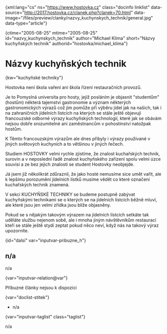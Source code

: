 
{xml:lang="cs" ns="https://www.hostovka.cz" class="docinfo linklist" data-source="http://2017.hostovka.cz/clanek.php?clanek=70.html" data-image="/files/preview/clanky/nazvy\_kuchynskych\_technik/general.jpg" data-type="article"}

{ctime="2005-08-25" mtime="2005-08-25" id="nazvy\_kuchynskych\_technik" author="Michael Klíma" short="Názvy kuchyňských technik" authorid="hostovka/michael_klima"}

# Názvy kuchyňských technik

<!-- generated attribute kw by user_updatekw.sh on 2021-01-05, do not edit -->

{kw="kuchyňské techniky"}

Hostovka není škola vaření ani škola řízení restauračních provozů.

Je to Pomyslná universita pro hosty, jejíž posláním je objasnit "studentům" (hostům) některá tajemství gastronomie a význam některých gastronomických výrazů což jim pomůže při výběru jídel jak na našich, tak i na zahraničních jídelních lístcích na kterých se stále ještě objevují francouzské odborné výrazy kuchyňských technologií, které jak se obávám nejsou dobře srozumitelné ani zaměstnancům v pohostinství natožpak hostům.

K Těmto francouzským výrazům ale dnes přibyly i výrazy používané v jiných světových kuchyních a to většinou v jiných řečech.

Studiem HOSTOVKY velmi rychle zjistíme, že znalost kuchařských technik, surovin a v neposlední řadě znalost kuchyňského zařízení spolu velmi úzce souvisí a ze bez jejich znalosti se student Hostovky neobjejde.

Já jsem již několikrát zdůraznil, že jako hosté nemusíme sice umět vařit, ale k lepšímu porozumění jídelních lístků musíme vědět co které označení kuchařských technik znamená.

V sekci KUCHYŇSKÉ TECHNIKY se budeme postupně zabývat kuchyňskými technikami se o kterých se na jídelních lístcích běžně mluví, ale které jsou jen velmi zřídka jsou blíže objasněny.

Pokud se s nějakým takovým výrazem na jídelních lístcích setkáte tak uděláte službu nejenom sobě, ale i mnoha jiným návštěvníkům restaurací kteří se stále ještě stydí zeptat pokud něco neví, když nás na takový výraz upozorníte.

{id="dalsi" var="inputvar-pribuzne_h"}

## n/a

n/a

{var="inputvar-relation@var"}

Příbuzné články nejsou k dispozici

{var="doclist-stitek"}

  * n/a

{var="inputvar-taglist" class="taglist"}

n/a

